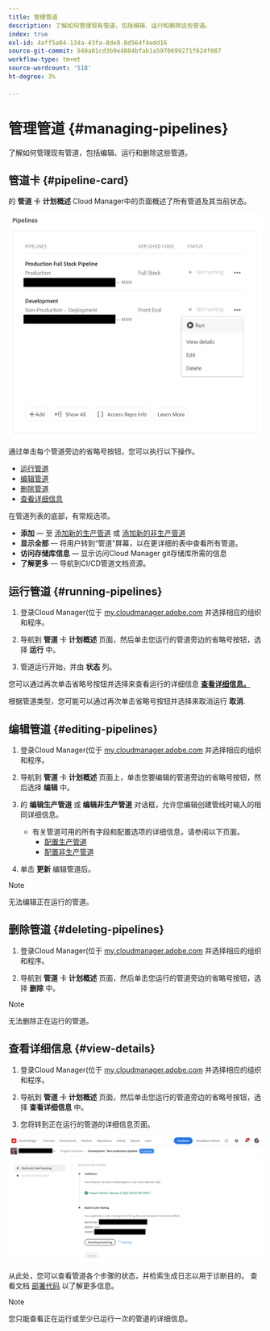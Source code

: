 ```yaml
---
title: 管理管道
description: 了解如何管理现有管道，包括编辑、运行和删除这些管道。
index: true
exl-id: 4aff5a84-134a-43fa-8de8-8d564f4edd16
source-git-commit: 940a01cd3b9e4804bfab1a5970699271f624f087
workflow-type: tm+mt
source-wordcount: '518'
ht-degree: 3%

---
```


# 管理管道 {#managing-pipelines}

了解如何管理现有管道，包括编辑、运行和删除这些管道。

## 管道卡 {#pipeline-card}

的 **管道** 卡 **计划概述** Cloud Manager中的页面概述了所有管道及其当前状态。

![Cloud Manager中的管道卡](/help/implementing/cloud-manager/assets/configure-pipeline/pipelines-card.png)

通过单击每个管道旁边的省略号按钮，您可以执行以下操作。

* [运行管道](#running-pipelines)
* [编辑管道](#editing-pipelines)
* [删除管道](#deleting-pipelines)
* [查看详细信息](#view-details)

在管道列表的底部，有常规选项。

* **添加**  — 至 [添加新的生产管道](configuring-production-pipelines.md) 或 [添加新的非生产管道](configuring-non-production-pipelines.md)
* **显示全部**  — 将用户转到“管道”屏幕，以在更详细的表中查看所有管道。
* **访问存储库信息**  — 显示访问Cloud Manager git存储库所需的信息
* **了解更多**  — 导航到CI/CD管道文档资源。

## 运行管道 {#running-pipelines}

1. 登录Cloud Manager(位于 [my.cloudmanager.adobe.com](https://my.cloudmanager.adobe.com/) 并选择相应的组织和程序。

1. 导航到 **管道** 卡 **计划概述** 页面，然后单击您运行的管道旁边的省略号按钮，选择 **运行** 中。

1. 管道运行开始，并由 **状态** 列。

您可以通过再次单击省略号按钮并选择来查看运行的详细信息 **[查看详细信息。](#view-details)**

根据管道类型，您可能可以通过再次单击省略号按钮并选择来取消运行 **取消**.

## 编辑管道 {#editing-pipelines}

1. 登录Cloud Manager(位于 [my.cloudmanager.adobe.com](https://my.cloudmanager.adobe.com/) 并选择相应的组织和程序。

1. 导航到 **管道** 卡 **计划概述** 页面上，单击您要编辑的管道旁边的省略号按钮，然后选择 **编辑** 中。

1. 的 **编辑生产管道** 或 **编辑非生产管道** 对话框，允许您编辑创建管线时输入的相同详细信息。

   * 有关管道可用的所有字段和配置选项的详细信息，请参阅以下页面。
      * [配置生产管道](configuring-production-pipelines.md)
      * [配置非生产管道](configuring-non-production-pipelines.md)

1. 单击 **更新** 编辑管道后。

>[!NOTE]
>
>无法编辑正在运行的管道。

## 删除管道 {#deleting-pipelines}

1. 登录Cloud Manager(位于 [my.cloudmanager.adobe.com](https://my.cloudmanager.adobe.com/) 并选择相应的组织和程序。

1. 导航到 **管道** 卡 **计划概述** 页面，然后单击您运行的管道旁边的省略号按钮，选择 **删除** 中。

>[!NOTE]
>
>无法删除正在运行的管道。

## 查看详细信息 {#view-details}

1. 登录Cloud Manager(位于 [my.cloudmanager.adobe.com](https://my.cloudmanager.adobe.com/) 并选择相应的组织和程序。

1. 导航到 **管道** 卡 **计划概述** 页面，然后单击您运行的管道旁边的省略号按钮，选择 **查看详细信息** 中。

1. 您将转到正在运行的管道的详细信息页面。

![管道详细信息](/help/implementing/cloud-manager/assets/configure-pipeline/pipeline-running-details.png)

从此处，您可以查看管道各个步骤的状态，并检索生成日志以用于诊断目的。 查看文档 [部署代码](/help/implementing/cloud-manager/deploy-code.md) 以了解更多信息。

>[!NOTE]
>
>您只能查看正在运行或至少已运行一次的管道的详细信息。
